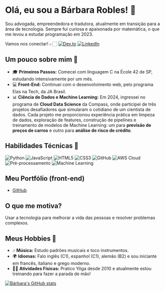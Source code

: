 # Olá, eu sou a Bárbara Robles! 👋

Sou advogada, empreendedora e tradutora, atualmente em transição para a área de tecnologia. Sempre fui curiosa e apaixonada por matemática, o que me levou a estudar programação em 2023.

Vamos nos conectar! 👉🏻 [![Dev.to](https://img.shields.io/badge/Dev.to-0A0A0A?style=for-the-badge&logo=dev.to&logoColor=white)](https://dev.to/baroblesvi)
[![LinkedIn](https://img.shields.io/badge/LinkedIn-0A66C2?style=for-the-badge&logo=linkedin&logoColor=white)](https://www.linkedin.com/in/barbararoblesvillela/)

## Um pouco sobre mim 🌱

- 🎓 **Primeiros Passos:** Comecei com linguagem C na École 42 de SP, estudando intensivamente por um mês.
- 💻 **Front-End:** Continuei com o desenvolvimento web, pelo programa Elas na Tech, da JA Brasil.
- 📊 **Ciência de Dados e Machine Learning:** Em 2024, ingressei no programa de **Cloud Data Science** da Compass, onde participei de três projetos desafiadores que simularam o cotidiano de um cientista de dados. Cada projeto me proporcionou experiência prática em limpeza de dados, exploração de features, construção de pipelines e treinamento de modelos de Machine Learning: um para **previsão de preços de carros** e outro para **análise de risco de crédito**.

## Habilidades Técnicas 🚀

![Python](https://img.shields.io/badge/Python-3776AB?style=for-the-badge&logo=python&logoColor=white)
![JavaScript](https://img.shields.io/badge/JavaScript-F7DF1E?style=for-the-badge&logo=javascript&logoColor=black)
![HTML5](https://img.shields.io/badge/HTML5-E34F26?style=for-the-badge&logo=html5&logoColor=white)
![CSS3](https://img.shields.io/badge/CSS3-1572B6?style=for-the-badge&logo=css3&logoColor=white)
![GitHub](https://img.shields.io/badge/GitHub-181717?style=for-the-badge&logo=github&logoColor=white) 
![AWS Cloud](https://img.shields.io/badge/AWS-232F3E?style=for-the-badge&logo=amazon-aws&logoColor=white)
![Pré-processamento](https://img.shields.io/badge/Pré--processamento-DataScience-blue?style=for-the-badge)
![Machine Learning](https://img.shields.io/badge/Machine%20Learning-AI-orange?style=for-the-badge)

## Meu Portfólio (front-end)
* [GitHub](https://barobles.github.io/Portfolio/)

## O que me motiva?

Usar a tecnologia para melhorar a vida das pessoas e resolver problemas complexos.

## Meus Hobbies 🎨

- 🎶 **Música:** Estudo padrões musicais e toco instrumentos.
- 🌍 **Idiomas:** Falo inglês (C1), espanhol (C1), alemão (B2) e sou iniciante em francês, italiano e grego moderno.
- 🤸‍♀️ **Atividades Físicas:** Pratico Yôga desde 2010 e atualmente estou treinando para fazer a parada de mão!

[![Bárbara's GitHub stats](https://github-readme-stats.vercel.app/api?username=barobles&theme=tokyonight)](https://github.com/barobles)

